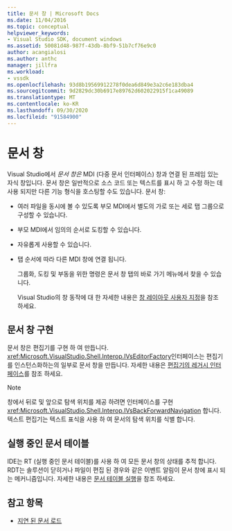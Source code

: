 ```yaml
---
title: 문서 창 | Microsoft Docs
ms.date: 11/04/2016
ms.topic: conceptual
helpviewer_keywords:
- Visual Studio SDK, document windows
ms.assetid: 50081d48-987f-43db-8bf9-51b7cf76e9c0
author: acangialosi
ms.author: anthc
manager: jillfra
ms.workload:
- vssdk
ms.openlocfilehash: 93d8b19569912278f0dea6d849e3a2c6e183dba4
ms.sourcegitcommit: 9d2829dc30b6917e89762d602022915f1ca49089
ms.translationtype: MT
ms.contentlocale: ko-KR
ms.lasthandoff: 09/30/2020
ms.locfileid: "91584900"
---
```

# <a name="document-windows"></a>문서 창
Visual Studio에서 *문서 창은* MDI (다중 문서 인터페이스) 창과 연결 된 프레임 있는 자식 창입니다. 문서 창은 일반적으로 소스 코드 또는 텍스트를 표시 하 고 수정 하는 데 사용 되지만 다른 기능 형식을 호스팅할 수도 있습니다. 문서 창:

- 여러 파일을 동시에 볼 수 있도록 부모 MDI에서 별도의 가로 또는 세로 탭 그룹으로 구성할 수 있습니다.

- 부모 MDI에서 임의의 순서로 도킹할 수 있습니다.

- 자유롭게 사용할 수 있습니다.

- 탭 순서에 따라 다른 MDI 창에 연결 됩니다.

  그룹화, 도킹 및 부동을 위한 명령은 문서 창 탭의 바로 가기 메뉴에서 찾을 수 있습니다.

  Visual Studio의 창 동작에 대 한 자세한 내용은 [창 레이아웃 사용자 지정](../../ide/customizing-window-layouts-in-visual-studio.md)을 참조 하세요.

## <a name="document-window-implementation"></a>문서 창 구현
 문서 창은 편집기를 구현 하 여 만듭니다. <xref:Microsoft.VisualStudio.Shell.Interop.IVsEditorFactory>인터페이스는 편집기를 인스턴스화하는의 일부로 문서 창을 만듭니다. 자세한 내용은 [편집기의 레거시 인터페이스](../../vs-2015/extensibility/legacy-interfaces-in-the-editor.md?view=vs-2015&preserve-view=true)를 참조 하세요.

> [!NOTE]
> 창에서 뒤로 및 앞으로 탐색 위치를 제공 하려면 인터페이스를 구현 <xref:Microsoft.VisualStudio.Shell.Interop.IVsBackForwardNavigation> 합니다. 텍스트 편집기는 텍스트 표식을 사용 하 여 문서의 탐색 위치를 식별 합니다.

## <a name="the-running-document-table"></a>실행 중인 문서 테이블
 IDE는 RT (실행 중인 문서 테이블)를 사용 하 여 모든 문서 창의 상태를 추적 합니다. RDT는 솔루션이 닫히거나 파일이 편집 된 경우와 같은 이벤트 알림이 문서 창에 표시 되는 메커니즘입니다. 자세한 내용은 [문서 테이블 실행](../../extensibility/internals/running-document-table.md)을 참조 하세요.

## <a name="see-also"></a>참고 항목
- [지연 된 문서 로드](../../extensibility/internals/delayed-document-loading.md)
